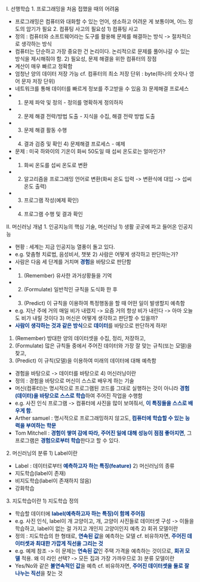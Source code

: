 
I. 선행학습
1\. 프로그래밍을 처음 접했을 때의 어려움
- 프로그래밍은 컴퓨터와 대화할 수 있는 언어, 생소하고 어려운 게 보통이며, 어느 정도의 암기가 필요
2\. 컴퓨팅 사고의 필요성
1\) 컴퓨팅 사고 
- 정의 : 컴퓨터와 소프트웨어라는 도구를 활용해 문제를 해결하는 방식
	-> 절차적으로 생각하는 방식
- 컴퓨터는 단순하고 가장 중요한 건 논리이다. 논리적으로 문제를 풀어나갈 수 있는 방식을 제시해줘야 함.
2\) 필요성, 문제 해결을 위한 컴퓨터의 장점
- 계산이 매우 빠르고 정확함
- 엄청난 양의 데이터 저장 가능
	cf. 컴퓨터의 최소 저장 단위 : byte(하나의 숫자나 영어 문자 저장 단위)
- 네트워크를 통해 데이터를 빠르게 정보를 주고받을 수 있음
3\) 문제해결 프로세스
- 1. 문제 파악 및 정의 - 정의를 명확하게 정의하자
- 2. 문제 해결 전략/방법 도출 - 지식을 수집, 해결 전략 방법 도출
- 3. 문제 해결 활동 수행
- 4. 결과 검증 및 확인
4\) 문제해결 프로세스 - 예제
- 문제 : 미국 하와이의 기온이 화씨 50도일 때 섭씨 온도로는 얼마인가?
- 1. 화씨 온도를 섭씨 온도로 변환
- 2. 알고리즘을 프로그래밍 언어로 변환(화씨 온도 입력 -> 변환식에 대입 -> 섭씨 온도 출력)
- 3. 프로그램 작성(예제 확인)
- 4. 프로그램 수행 및 결과 확인

II. 머신러닝 개념
1\.  인공지능의 핵심 기술, 머신러닝
1\) 생활 곳곳에 파고 들어온 인공지능
- 현황 : 세계는 지금 인공지능 열풍이 돌고 있다.
- e.g. 맞춤형 치료법, 음성비서, 챗봇
2\) 사람은 어떻게 생각하고 판단하는가?
- 사람은 다음 세 단계를 거치며 <font color="#003380"><strong>경험</strong></font>을 바탕으로 판단함
- 1. (Remember) 유사한 과거상황들을 기억
- 2. (Formulate) 일반적인 규칙을 도식화 한 후
- 3. (Predict) 이 규칙을 이용하여 특정행동을 할 때 어떤 일이 발생할지 예측함
- e.g. 지난 주에 거의 매일 비가 내렸지 -> 요즘 거의 항상 비가 내린다 -> 아마 오늘도 비가 내릴 것이다
3\) 머신은 어떻게 생각하고 판단할 수 있을까?
- <font color="#003380"><strong>사람이 생각하는 것과 같은 방식</strong></font>으로 <font color="#003380"><strong>데이터</strong></font>를 바탕으로 판단하게 하자!
1. (Remember) 방대한 양의 데이터셋을 수집, 정리, 저장하고,
2. (Formulate) 많은 규칙들 중에서 주어진 데이터와 가장 잘 맞는 규칙(또는 모델)을 찾고,
3. (Predict) 이 규칙(모델)을 이용하여 미래의 데이터에 대해 예측함
- 경험을 바탕으로 -> 데이터를 바탕으로
4\) 머신러닝이란
- 정의 : 경험을 바탕으로 머신이 스스로 배우게 하는 기술
- 머신(컴퓨터)는 명시적으로 프로그램된 코드를 그대로 실행하는 것이 아니라 <font color="#003380"><strong>경험(데이터)을 바탕으로 스스로 학습</strong></font>하여 주어진 작업을 수행함
- e.g. 사진 인식 프로그램 -> 컴퓨터에 사진을 많이 보여줘서, <font color="#003380"><strong>이 특징들을 스스로 배우게 함</strong></font>.
- Arther samuel : 명시적으로 프로그래밍하지 않고도,<font color="#003380"><strong> 컴퓨터에 학습할 수 있는 능력을 부여하는 학문</strong></font>
- Tom Mitchell : <font color="#003380"><strong>경험이 쌓여 감에 따라, 주어진 일에 대해 성능이 점점 좋아지면</strong></font>, 그 프로그램은 <font color="#003380"><strong>경험으로부터 학습</strong></font>한다고 할 수 있다.

2\. 머신러닝의 분류
1\) Label이란
- Label : 데이터로부터 <font color="#003380"><strong>예측하고자 하는 특징(feature)</strong></font>
2\) 머신러닝의 종류
- 지도학습(label이 존재)
- 비지도학습(label이 존재하지 않음)
- 강화학습

3\. 지도학습이란
1\) 지도학습 정의
- 학습할 데이터에 <font color="#003380"><strong>label(예측하고자 하는 특징)이 함께 주어짐</strong></font>
- e.g. 사진 인식, label이 개 고양이고, 개, 고양이 사진들로 데이터셋 구성 -> 이들을 학습하고, label이 없는 걸 가지고 개인지 고양이인지 예측
2\) 회귀 모델이란
- 정의 : 지도학습의 한 형태로, <font color="#003380"><strong>연속된 값</strong></font>을 예측하는 모델
	cf. 비유하자면, <font color="#003380"><strong>주어진 데이터셋과 최대한 가깝게 직선을 그리는 것</strong></font>
- e.g. 예제 참조 -> 이 문제는 <font color="#003380"><strong>연속된 값</strong></font>인 주택 가격을 예측하는 것이므로, <font color="#003380"><strong>회귀 모델</strong></font> 적용. 
	왜 이 라인 선택? -> 모든 집과 가장 가까우므로
3\) 분류 모델이란
- Yes/No와 같은 <font color="#003380"><strong>불연속적인 값</strong></font>을 예측
	cf. 비유하자면, <font color="#003380"><strong>주어진 데이터셋을 둘로 잘 나누는 직선</strong></font>을 찾는 것